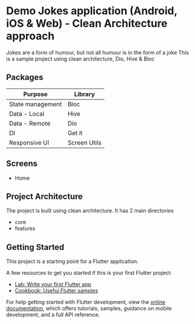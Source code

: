 # Demo Jokes application (Android, iOS & Web) - Clean Architecture approach 

Jokes are a form of humour, but not all humour is in the form of a joke
This is a sample project using clean architecture, Dio, Hive & Bloc


## Packages

| Purpose           | Library               |
| ---------         | -------               |
| State management  |  Bloc                 |
| Data - Local      |  Hive                 |
| Data - Remote     |  Dio                  |
| DI                |  Get it               |
| Responsive UI     |  Screen Utils         |

## Screens

- Home

 
## Project Architecture

The project is built using clean architecture. It has 2 main directories

- core
- features

## Getting Started

This project is a starting point for a Flutter application.

A few resources to get you started if this is your first Flutter project:

- [Lab: Write your first Flutter app](https://docs.flutter.dev/get-started/codelab)
- [Cookbook: Useful Flutter samples](https://docs.flutter.dev/cookbook)

For help getting started with Flutter development, view the
[online documentation](https://docs.flutter.dev/), which offers tutorials,
samples, guidance on mobile development, and a full API reference.
